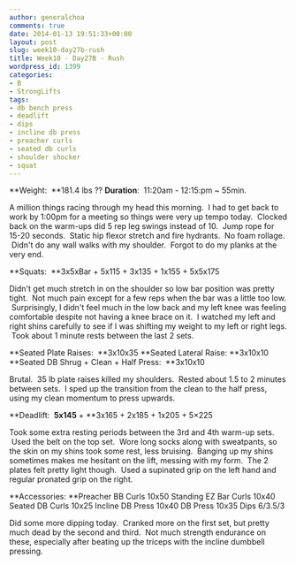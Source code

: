 ```yaml
---
author: generalchoa
comments: true
date: 2014-01-13 19:51:33+00:00
layout: post
slug: week10-day27b-rush
title: Week10 - Day27B - Rush
wordpress_id: 1399
categories:
- B
- StrongLifts
tags:
- db bench press
- deadlift
- dips
- incline db press
- preacher curls
- seated db curls
- shoulder shocker
- squat
---
```


**Weight:  **181.4 lbs ??
**Duration**:  11:20am - 12:15:pm ~ 55min.

A million things racing through my head this morning.  I had to get back to work by 1:00pm for a meeting so things were very up tempo today.  Clocked back on the warm-ups did 5 rep leg swings instead of 10.  Jump rope for 15-20 seconds.  Static hip flexor stretch and fire hydrants.  No foam rollage.  Didn't do any wall walks with my shoulder.  Forgot to do my planks at the very end.

**Squats:  **3x5xBar + 5x115 + 3x135 + 1x155 + 5x5x175

Didn't get much stretch in on the shoulder so low bar position was pretty tight.  Not much pain except for a few reps when the bar was a little too low.  Surprisingly, I didn't feel much in the low back and my left knee was feeling comfortable despite not having a knee brace on it.  I watched my left and right shins carefully to see if I was shifting my weight to my left or right legs.  Took about 1 minute rests between the last 2 sets.

**Seated Plate Raises:  **3x10x35
**Seated Lateral Raise: **3x10x10
**Seated DB Shrug + Clean + Half Press:  **3x10x10

Brutal.  35 lb plate raises killed my shoulders.  Rested about 1.5 to 2 minutes between sets.  I sped up the transition from the clean to the half press, using my clean momentum to press upwards.

**Deadlift:  **5x145** + **3x165 + 2x185 + 1x205 + 5×225

Took some extra resting periods between the 3rd and 4th warm-up sets.  Used the belt on the top set.  Wore long socks along with sweatpants, so the skin on my shins took some rest, less bruising.  Banging up my shins sometimes makes me hesitant on the lift, messing with my form.  The 2 plates felt pretty light though.  Used a supinated grip on the left hand and regular pronated grip on the right.

**Accessories:
**Preacher BB Curls 10x50
Standing EZ Bar Curls 10x40
Seated DB Curls 10x25
Incline DB Press 10x40
DB Press 10x35
Dips 6/3.5/3

Did some more dipping today.  Cranked more on the first set, but pretty much dead by the second and third.  Not much strength endurance on these, especially after beating up the triceps with the incline dumbbell pressing.
